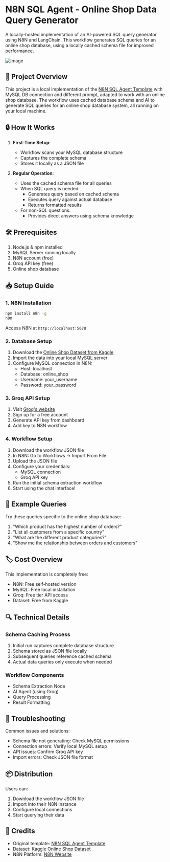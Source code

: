 # N8N SQL Agent - Online Shop Data Query Generator

A locally-hosted implementation of an AI-powered SQL query generator using N8N and LangChain. This workflow generates SQL queries for an online shop database, using a locally cached schema file for improved performance.

![image](https://github.com/user-attachments/assets/bac195e2-ba67-45d2-9eeb-058306c41f1e)

## 📝 Project Overview

This project is a local implementation of the [N8N SQL Agent Template](https://n8n.io/workflows/2508-generate-sql-queries-from-schema-only-ai-powered/) with MySQL DB connection and different prompt, adapted to work with an online shop database. The workflow uses cached database schema and AI to generate SQL queries for an online shop database system, all running on your local machine.

## 🔒 How It Works

1. **First-Time Setup**: 
   - Workflow scans your MySQL database structure
   - Captures the complete schema
   - Stores it locally as a JSON file

2. **Regular Operation**:
   - Uses the cached schema file for all queries
   - When SQL query is needed:
     - Generates query based on cached schema
     - Executes query against actual database
     - Returns formatted results
   - For non-SQL questions:
     - Provides direct answers using schema knowledge

## 🛠️ Prerequisites

1. Node.js & npm installed
2. MySQL Server running locally
3. N8N account (free)
4. Groq API key (free)
5. Online shop database

## 📥 Setup Guide

### 1. N8N Installation
```bash
npm install n8n -g
n8n
```
Access N8N at `http://localhost:5678`

### 2. Database Setup
1. Download the [Online Shop Dataset from Kaggle](https://www.kaggle.com/datasets/marthadimgba/online-shop-2024?resource=download)
2. Import the data into your local MySQL server
3. Configure MySQL connection in N8N:
   - Host: localhost
   - Database: online_shop
   - Username: your_username
   - Password: your_password

### 3. Groq API Setup
1. Visit [Groq's website](https://groq.com)
2. Sign up for a free account
3. Generate API key from dashboard
4. Add key to N8N workflow

### 4. Workflow Setup
1. Download the workflow JSON file
2. In N8N: Go to Workflows → Import From File
3. Upload the JSON file
4. Configure your credentials:
   - MySQL connection
   - Groq API key
5. Run the initial schema extraction workflow
6. Start using the chat interface!

## 💬 Example Queries

Try these queries specific to the online shop database:
1. "Which product has the highest number of orders?"
2. "List all customers from a specific country"
3. "What are the different product categories?"
4. "Show me the relationship between orders and customers"

## 🏷️ Cost Overview

This implementation is completely free:
- N8N: Free self-hosted version
- MySQL: Free local installation
- Groq: Free tier API access
- Dataset: Free from Kaggle

## 🔍 Technical Details

### Schema Caching Process
1. Initial run captures complete database structure
2. Schema stored as JSON file locally
3. Subsequent queries reference cached schema
4. Actual data queries only execute when needed

### Workflow Components
- Schema Extraction Node
- AI Agent (using Groq)
- Query Processing
- Result Formatting

## 🛟 Troubleshooting

Common issues and solutions:
- Schema file not generating: Check MySQL permissions
- Connection errors: Verify local MySQL setup
- API issues: Confirm Groq API key
- Import errors: Check JSON file format

## 📦 Distribution

Users can:
1. Download the workflow JSON file
2. Import into their N8N instance
3. Configure local connections
4. Start querying their data

## 🙏 Credits

- Original template: [N8N SQL Agent Template](https://n8n.io/workflows/2508-generate-sql-queries-from-schema-only-ai-powered/)
- Dataset: [Kaggle Online Shop Dataset](https://www.kaggle.com/datasets/marthadimgba/online-shop-2024?resource=download)
- N8N Platform: [N8N Website](https://n8n.io/?ps_partner_key=NzkwZTY1NWM2ODEz&ps_xid=P3k1LdZpw3xdyQ&gsxid=P3k1LdZpw3xdyQ&gspk=NzkwZTY1NWM2ODEz)


